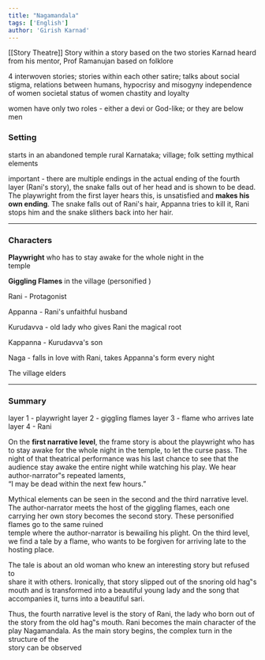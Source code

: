```yaml
---
title: "Nagamandala"
tags: ['English']
author: 'Girish Karnad'
---
```


[[Story Theatre]]
Story within a story
based on the two stories Karnad heard from his mentor, Prof Ramanujan
based on folklore

4 interwoven stories; stories within each other
satire;
talks about social stigma, 
relations between humans, 
hypocrisy and misogyny 
independence of women
societal status of women
chastity and loyalty

women have only two roles - either a devi or God-like; or they are below men

### Setting
starts in an abandoned temple 
rural Karnataka; village; folk setting
mythical elements

important - there are multiple endings
in the actual ending of the fourth layer (Rani's story), the snake falls out of her head and is shown to be dead. The playwright from the first layer hears this, is unsatisfied and **makes his own ending**. The snake falls out of Rani's hair, Appanna tries to kill it, Rani stops him and the snake slithers back into her hair. 

---

### Characters

**Playwright** who has to stay awake for the whole night in the  
temple

**Giggling Flames** in the village (personified )

Rani - Protagonist

Appanna - Rani's unfaithful husband

Kurudavva - old lady who gives Rani the magical root

Kappanna - Kurudavva's son

Naga - falls in love with Rani, takes Appanna's form every night

The village elders

---

### Summary

layer 1 - playwright 
layer 2 - giggling flames
layer 3 - flame who arrives late
layer 4 - Rani 

On the **first narrative level**, the frame story is about the playwright who has to stay awake for the whole night in the temple, to let the curse pass. The night of that theatrical performance was his last chance to see that the audience stay awake the entire night while watching his play. We hear author-narrator‟s repeated laments,  
“I may be dead within the next few hours.”  

Mythical elements can be seen in the second and the third narrative level. The author-narrator meets the host of the giggling flames, each one carrying her own story becomes the second story. These personified flames go to the same ruined  
temple where the author-narrator is bewailing his plight.  On the third level, we find a tale by a flame, who wants to be forgiven for arriving late to the hosting place. 

The tale is about an old woman who knew an interesting story but refused to  
share it with others. Ironically, that story slipped out of the snoring old hag‟s mouth and is transformed into a beautiful young lady and the song that accompanies it, turns into a beautiful sari.

Thus, the fourth narrative level is the story of Rani, the lady who born out of the story from the old hag‟s mouth. Rani becomes the main character of the play Nagamandala. As the main story begins, the complex turn in the structure of the  
story can be observed
